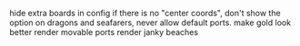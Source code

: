 hide extra boards in config
if there is no "center coords", don't show the option
on dragons and seafarers, never allow default ports.
make gold look better
render movable ports
render janky beaches
